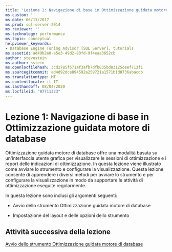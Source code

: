 ```yaml
---
title: 'Lezione 1: Navigazione di base in Ottimizzazione guidata motore di database | Microsoft Docs'
ms.custom: ''
ms.date: 06/13/2017
ms.prod: sql-server-2014
ms.reviewer: ''
ms.technology: performance
ms.topic: conceptual
helpviewer_keywords:
- Database Engine Tuning Advisor [SQL Server], tutorials
ms.assetid: ad49b2e0-a5e3-49d2-80fd-9f4eaa3652cb
author: stevestein
ms.author: sstein
ms.openlocfilehash: 3cd2785f571af3afb7dfb835bd83125ceef713f1
ms.sourcegitcommit: ad4d92dce894592a259721a1571b1d8736abacdb
ms.translationtype: MT
ms.contentlocale: it-IT
ms.lasthandoff: 08/04/2020
ms.locfileid: "87711323"
---
```

# <a name="lesson-1-basic-navigation-in-database-engine-tuning-advisor"></a>Lezione 1: Navigazione di base in Ottimizzazione guidata motore di database
  Ottimizzazione guidata motore di database offre una modalità basata su un'interfaccia utente grafica per visualizzare le sessioni di ottimizzazione e i report delle indicazioni di ottimizzazione. In questa lezione viene illustrato come avviare lo strumento e configurare la visualizzazione. Questa lezione consente di apprendere i diversi metodi per avviare lo strumento e per configurare la visualizzazione in modo da supportare le attività di ottimizzazione eseguite regolarmente.  
  
 In questa lezione sono inclusi gli argomenti seguenti:  
  
-   Avvio dello strumento Ottimizzazione guidata motore di database  
  
-   Impostazione del layout e delle opzioni dello strumento  
  
## <a name="next-task-in-this-lesson"></a>Attività successiva della lezione  
 [Avvio dello strumento Ottimizzazione guidata motore di database](../../relational-databases/performance/database-engine-tuning-advisor.md)  
  
  
